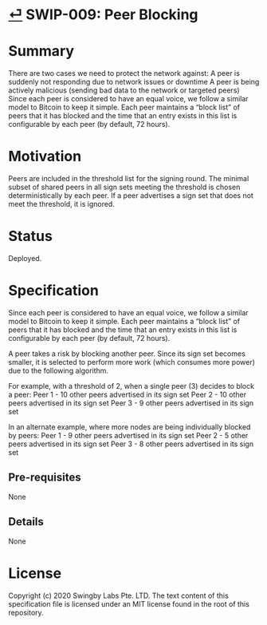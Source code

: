 # [⏎](./readme.md) SWIP-009: Peer Blocking

# Summary

There are two cases we need to protect the network against:
A peer is suddenly not responding due to network issues or downtime
A peer is being actively malicious (sending bad data to the network or targeted peers)
Since each peer is considered to have an equal voice, we follow a similar model to Bitcoin to keep it simple. Each peer maintains a “block list” of peers that it has blocked and the time that an entry exists in this list is configurable by each peer (by default, 72 hours).

# Motivation

Peers are included in the threshold list for the signing round.
The minimal subset of shared peers in all sign sets meeting the threshold is chosen deterministically by each peer.
If a peer advertises a sign set that does not meet the threshold, it is ignored.

# Status

Deployed.

# Specification

Since each peer is considered to have an equal voice, we follow a similar model to Bitcoin to keep it simple. Each peer maintains a “block list” of peers that it has blocked and the time that an entry exists in this list is configurable by each peer (by default, 72 hours).

A peer takes a risk by blocking another peer. Since its sign set becomes smaller, it is selected to perform more work (which consumes more power) due to the following algorithm.

For example, with a threshold of 2, when a single peer (3) decides to block a peer:
Peer 1 - 10 other peers advertised in its sign set
Peer 2 - 10 other peers advertised in its sign set
Peer 3 - 9 other peers advertised in its sign set

In an alternate example, where more nodes are being individually blocked by peers:
Peer 1 - 9 other peers advertised in its sign set
Peer 2 - 5 other peers advertised in its sign set
Peer 3 - 8 other peers advertised in its sign set

## Pre-requisites

None

## Details

None

# License

Copyright (c) 2020 Swingby Labs Pte. LTD. The text content of this specification file is licensed under an MIT license found in the root of this repository.
